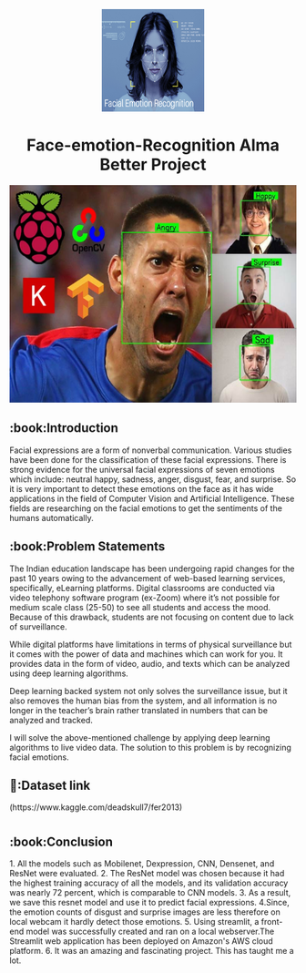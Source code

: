 <p align="center"> 
  <img src="images/2.png" alt="2.png" width="180px" height="180px">
<h1 align="center"> Face-emotion-Recognition Alma Better Project </h1> 
     
<p align="center"> 
<img src="images/3.png" alt="3.png" height="382px">
</p>
<h2> :book:Introduction</h2>
Facial expressions are a form of nonverbal communication. Various studies have been done for the classification of these facial expressions. There is strong evidence for the universal facial expressions of seven emotions which include: neutral happy, sadness, anger, disgust, fear, and surprise. So it is very important to detect these emotions on the face as it has wide applications in the field of Computer Vision and Artificial Intelligence. These fields are researching on the facial emotions to get the sentiments of the humans automatically.

 
<h2> :book:Problem Statements</h2>
The Indian education landscape has been undergoing rapid changes for the past 10 years owing to the advancement of web-based learning services, specifically, eLearning platforms.
Digital classrooms are conducted via video telephony software program (ex-Zoom) where it’s not possible for medium scale class (25-50) to see all students and access the mood. Because of this drawback, students are not focusing on content due to lack of surveillance.

While digital platforms have limitations in terms of physical surveillance but it comes with the power of data and machines which can work for you. It provides data in the form of video, audio, and texts which can be analyzed using deep learning algorithms.

Deep learning backed system not only solves the surveillance issue, but it also removes the human bias from the system, and all information is no longer in the teacher’s brain rather translated in numbers that can be analyzed and tracked.

I will solve the above-mentioned challenge by applying deep learning algorithms to live video data. The solution to this problem is by recognizing facial emotions.

<h2> 🔗:Dataset link</h2>
(https://www.kaggle.com/deadskull7/fer2013)

# 
<h2> :book:Conclusion</h2>
1. All the models such as Mobilenet, Dexpression, CNN, Densenet, and ResNet were evaluated.
2. The ResNet model was chosen because it had the highest training accuracy of all the models, and its validation accuracy was nearly 72 percent, which is comparable to CNN models.
3. As a result, we save this resnet model and use it to predict facial expressions.
4.Since, the emotion counts of disgust and surprise images are less therefore on local webcam it hardly detect those emotions.
5. Using streamlit, a front-end model was successfully created and ran on a local webserver.The Streamlit web application has been deployed on Amazon's AWS cloud platform.
6. It was an amazing and fascinating project. This has taught me a lot.
